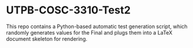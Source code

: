 # UTPB-COSC-3310-Test2
This repo contains a Python-based automatic test generation script, which randomly generates values for the Final and plugs them into a LaTeX document skeleton for rendering.
